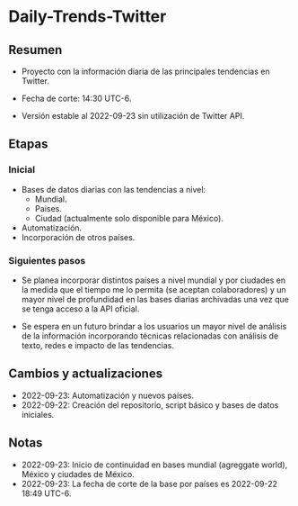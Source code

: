 # Daily-Trends-Twitter

## Resumen
- Proyecto con la información diaria de las principales tendencias en Twitter.

- Fecha de corte: 14:30 UTC-6.

- Versión estable al 2022-09-23 sin utilización de Twitter API.

## Etapas
### Inicial

- Bases de datos diarias con las tendencias a nivel:
    - Mundial.
    - Paises.
    - Ciudad (actualmente solo disponible para México).
- Automatización.
- Incorporación de otros países.
### Siguientes pasos

- Se planea incorporar distintos países a nivel mundial y por ciudades en la medida que el tiempo me lo permita (se aceptan colaboradores) y un mayor nivel de profundidad en las bases diarias archivadas una vez que se tenga acceso a la API oficial.

- Se espera en un futuro brindar a los usuarios un mayor nivel de análisis de la información incorporando técnicas relacionadas con análisis de texto, redes e impacto de las tendencias.

## Cambios y actualizaciones

- 2022-09-23: Automatización y nuevos países.
- 2022-09-22: Creación del repositorio, script básico y bases de datos iniciales.

## Notas
- 2022-09-23: Inicio de continuidad en bases mundial (agreggate world), México y ciudades de México.
- 2022-09-23: La fecha de corte de la base por países es 2022-09-22 18:49 UTC-6.